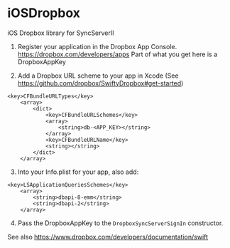 # iOSDropbox
iOS Dropbox library for SyncServerII


1) Register your application in the Dropbox App Console. 
https://dropbox.com/developers/apps
Part of what you get here is a  DropboxAppKey

2) Add a Dropbox URL scheme to your app in Xcode
(See https://github.com/dropbox/SwiftyDropbox#get-started)

```
<key>CFBundleURLTypes</key>
    <array>
        <dict>
            <key>CFBundleURLSchemes</key>
            <array>
                <string>db-<APP_KEY></string>
            </array>
            <key>CFBundleURLName</key>
            <string></string>
        </dict>
    </array>
```

3) Into your Info.plist for your app, also add:

```
<key>LSApplicationQueriesSchemes</key>
	<array>
		<string>dbapi-8-emm</string>
		<string>dbapi-2</string>
	</array>
```

4) Pass the DropboxAppKey to the  `DropboxSyncServerSignIn`  constructor.

See also 
https://www.dropbox.com/developers/documentation/swift
